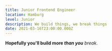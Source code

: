 ```yaml
---
title: Junior Frontend Engineer
location: Hamburg
level: Junior
description: We build things, we break things
date: 2021-03-16T23:00:00.000Z
---
```

**Hopefully you'll build more *than you*** *break.*